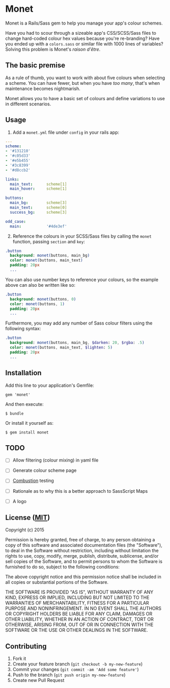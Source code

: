 # Monet

Monet is a Rails/Sass gem to help you manage your app's colour schemes.

Have you had to scour through a sizeable app's CSS/SCSS/Sass files to change hard-coded colour hex values because you're re-branding? Have you ended up with a `colors.sass` or similar file with 1000 lines of variables? Solving this problem is Monet's _raison d'être_.

## The basic premise

As a rule of thumb, you want to work with about five colours when selecting a scheme. You can have fewer, but when you have _too many_, that's when maintenance becomes nightmarish.

Monet allows you to have a basic set of colours and define variations to use in different scenarios.

## Usage

1. Add a `monet.yml` file under `config` in your rails app:

```yaml
---
scheme:
- '#131210'
- '#c05d33'
- '#e5b455'
- '#3c8399'
- '#d8ccb2'

links:
  main_text:      scheme[1]
  main_hover:     scheme[1]

buttons:
  main_bg:        scheme[3]
  main_text:      scheme[0]
  success_bg:     scheme[3]

odd_case:
  main:           '#4de3ef'
```

2. Reference the colours in your SCSS/Sass files by calling the `monet` function, passing `section` and `key`:

```sass
.button
  background: monet(buttons, main_bg)
  color: monet(buttons, main_text)
  padding: 20px
  ...
```

You can also use number keys to reference your colours, so the example above can also be written like so:

```sass
.button
  background: monet(buttons, 0)
  color: monet(buttons, 1)
  padding: 20px
  ...
```

Furthermore, you may add any number of Sass colour filters using the following syntax:

```sass
.button
  background: monet(buttons, main_bg, $darken: 20, $rgba: .5)
  color: monet(buttons, main_text, $lighten: 5)
  padding: 20px
  ...
```


## Installation

Add this line to your application's Gemfile:

    gem 'monet'

And then execute:

    $ bundle

Or install it yourself as:

    $ gem install monet


## TODO

- [ ] Allow filtering (colour mixing) in yaml file
- [ ] Generate colour scheme page
- [ ] [Combustion](https://github.com/pat/combustion) testing
- [ ] Rationale as to why this is a better approach to SassScript Maps
- [ ] A logo


## License ([MIT](https://en.wikipedia.org/wiki/MIT_License))

Copyright (c) 2015

Permission is hereby granted, free of charge, to any person obtaining a copy of this software and associated documentation files (the "Software"), to deal in the Software without restriction, including without limitation the rights to use, copy, modify, merge, publish, distribute, sublicense, and/or sell copies of the Software, and to permit persons to whom the Software is furnished to do so, subject to the following conditions:

The above copyright notice and this permission notice shall be included in all copies or substantial portions of the Software.

THE SOFTWARE IS PROVIDED "AS IS", WITHOUT WARRANTY OF ANY KIND, EXPRESS OR IMPLIED, INCLUDING BUT NOT LIMITED TO THE WARRANTIES OF MERCHANTABILITY, FITNESS FOR A PARTICULAR PURPOSE AND NONINFRINGEMENT. IN NO EVENT SHALL THE AUTHORS OR COPYRIGHT HOLDERS BE LIABLE FOR ANY CLAIM, DAMAGES OR OTHER LIABILITY, WHETHER IN AN ACTION OF CONTRACT, TORT OR OTHERWISE, ARISING FROM, OUT OF OR IN CONNECTION WITH THE SOFTWARE OR THE USE OR OTHER DEALINGS IN THE SOFTWARE.

## Contributing

1. Fork it
2. Create your feature branch (`git checkout -b my-new-feature`)
3. Commit your changes (`git commit -am 'Add some feature'`)
4. Push to the branch (`git push origin my-new-feature`)
5. Create new Pull Request
